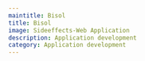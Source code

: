 ```yaml
---
maintitle: Bisol
title: Bisol
image: Sideeffects-Web Application
description: Application development
category: Application development
---
```

